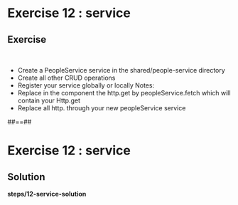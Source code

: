 <!-- .slide: class="exercice" -->

# Exercise 12 : service

## Exercise

<br>

-   Create a PeopleService service in the shared/people-service directory
-   Create all other CRUD operations
-   Register your service globally or locally
    Notes:
-   Replace in the component the http.get by peopleService.fetch which will contain your Http.get
-   Replace all http. through your new peopleService service

##==##

<!-- .slide: class="exercice full-center" -->

# Exercise 12 : service

## Solution

<b>steps/12-service-solution</b>
